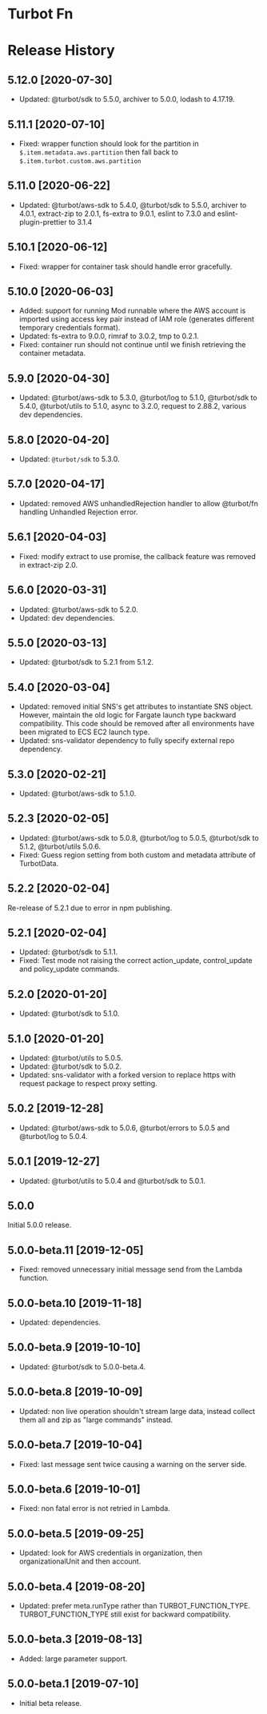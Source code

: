 # Turbot Fn

# Release History

## 5.12.0 [2020-07-30]

- Updated: @turbot/sdk to 5.5.0, archiver to 5.0.0, lodash to 4.17.19.

## 5.11.1 [2020-07-10]

- Fixed: wrapper function should look for the partition in `$.item.metadata.aws.partition` then fall back to `$.item.turbot.custom.aws.partition`

## 5.11.0 [2020-06-22]

- Updated: @turbot/aws-sdk to 5.4.0, @turbot/sdk to 5.5.0, archiver to 4.0.1, extract-zip to 2.0.1, fs-extra to 9.0.1, eslint to 7.3.0 and eslint-plugin-prettier to 3.1.4

## 5.10.1 [2020-06-12]

- Fixed: wrapper for container task should handle error gracefully.

## 5.10.0 [2020-06-03]

- Added: support for running Mod runnable where the AWS account is imported using access key pair instead of IAM role (generates different temporary credentials format).
- Updated: fs-extra to 9.0.0, rimraf to 3.0.2, tmp to 0.2.1.
- Fixed: container run should not continue until we finish retrieving the container metadata.

## 5.9.0 [2020-04-30]

- Updated: @turbot/aws-sdk to 5.3.0, @turbot/log to 5.1.0, @turbot/sdk to 5.4.0, @turbot/utils to 5.1.0, async to 3.2.0, request to 2.88.2, various dev dependencies.

## 5.8.0 [2020-04-20]

- Updated: `@turbot/sdk` to 5.3.0.

## 5.7.0 [2020-04-17]

- Updated: removed AWS unhandledRejection handler to allow @turbot/fn handling Unhandled Rejection error.

## 5.6.1 [2020-04-03]

- Fixed: modify extract to use promise, the callback feature was removed in extract-zip 2.0.

## 5.6.0 [2020-03-31]

- Updated: @turbot/aws-sdk to 5.2.0.
- Updated: dev dependencies.

## 5.5.0 [2020-03-13]

- Updated: @turbot/sdk to 5.2.1 from 5.1.2.

## 5.4.0 [2020-03-04]

- Updated: removed initial SNS's get attributes to instantiate SNS object. However, maintain the old logic for Fargate launch type backward compatibility. This code should be removed after all environments have been migrated to ECS EC2 launch type.
- Updated: sns-validator dependency to fully specify external repo dependency.

## 5.3.0 [2020-02-21]

- Updated: @turbot/aws-sdk to 5.1.0.

## 5.2.3 [2020-02-05]

- Updated: @turbot/aws-sdk to 5.0.8, @turbot/log to 5.0.5, @turbot/sdk to 5.1.2, @turbot/utils 5.0.6.
- Fixed: Guess region setting from both custom and metadata attribute of TurbotData.

## 5.2.2 [2020-02-04]

Re-release of 5.2.1 due to error in npm publishing.

## 5.2.1 [2020-02-04]

- Updated: @turbot/sdk to 5.1.1.
- Fixed: Test mode not raising the correct action_update, control_update and policy_update commands.

## 5.2.0 [2020-01-20]

- Updated: @turbot/sdk to 5.1.0.

## 5.1.0 [2020-01-20]

- Updated: @turbot/utils to 5.0.5.
- Updated: @turbot/sdk to 5.0.2.
- Updated: sns-validator with a forked version to replace https with request package to respect proxy setting.

## 5.0.2 [2019-12-28]

- Updated: @turbot/aws-sdk to 5.0.6, @turbot/errors to 5.0.5 and @turbot/log to 5.0.4.

## 5.0.1 [2019-12-27]

- Updated: @turbot/utils to 5.0.4 and @turbot/sdk to 5.0.1.

## 5.0.0

Initial 5.0.0 release.

## 5.0.0-beta.11 [2019-12-05]

- Fixed: removed unnecessary initial message send from the Lambda function.

## 5.0.0-beta.10 [2019-11-18]

- Updated: dependencies.

## 5.0.0-beta.9 [2019-10-10]

- Updated: @turbot/sdk to 5.0.0-beta.4.

## 5.0.0-beta.8 [2019-10-09]

- Updated: non live operation shouldn't stream large data, instead collect them all and zip as "large commands" instead.

## 5.0.0-beta.7 [2019-10-04]

- Fixed: last message sent twice causing a warning on the server side.

## 5.0.0-beta.6 [2019-10-01]

- Fixed: non fatal error is not retried in Lambda.

## 5.0.0-beta.5 [2019-09-25]

- Updated: look for AWS credentials in organization, then organizationalUnit and then account.

## 5.0.0-beta.4 [2019-08-20]

- Updated: prefer meta.runType rather than TURBOT_FUNCTION_TYPE. TURBOT_FUNCTION_TYPE still exist for backward compatibility.

## 5.0.0-beta.3 [2019-08-13]

- Added: large parameter support.

## 5.0.0-beta.1 [2019-07-10]

- Initial beta release.
